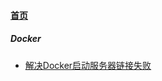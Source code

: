 
#### [首页](?file=home-首页)

##### Docker
- [解决Docker启动服务器链接失败](?file=003-Docker/01-解决Docker启动服务器链接失败 "解决Docker启动服务器链接失败")
